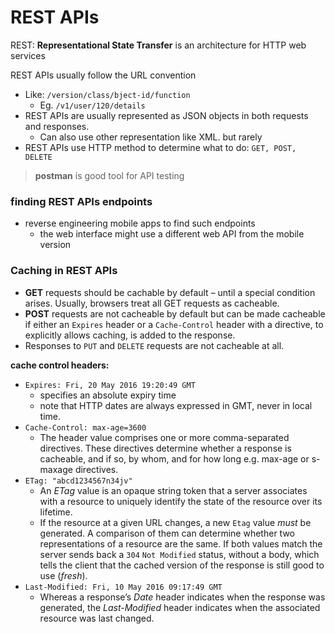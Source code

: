 # REST APIs

REST: **Representational State Transfer** is an architecture for HTTP web services

REST APIs usually follow the URL convention
- Like: `/version/class/bject-id/function`
	- Eg. `/v1/user/120/details`
- REST APIs are usually represented as JSON objects in both requests and responses.
	- Can also use other representation like XML. but rarely
- REST APIs use HTTP method to determine what to do: `GET, POST, DELETE`

> **postman** is good tool for API testing

### finding REST APIs endpoints
- reverse engineering mobile apps to find such endpoints
	- the web interface might use a different web API from the mobile version

### Caching in REST APIs
- **GET** requests should be cachable by default – until a special condition arises. Usually, browsers treat all GET requests as cacheable.
- **POST** requests are not cacheable by default but can be made cacheable if either an `Expires` header or a `Cache-Control` header with a directive, to explicitly allows caching, is added to the response.
- Responses to `PUT` and `DELETE` requests are not cacheable at all.

**cache control headers:**
- `Expires: Fri, 20 May 2016 19:20:49 GMT`
	- specifies an absolute expiry time
	- note that HTTP dates are always expressed in GMT, never in local time.
- `Cache-Control: max-age=3600`
	- The header value comprises one or more comma-separated directives. These directives determine whether a response is cacheable, and if so, by whom, and for how long e.g. max-age or s-maxage directives.
- `ETag: "abcd1234567n34jv"`
	- An _ETag_ value is an opaque string token that a server associates with a resource to uniquely identify the state of the resource over its lifetime.
	- If the resource at a given URL changes, a new `Etag` value _must_ be generated. A comparison of them can determine whether two representations of a resource are the same. If both values match the server sends back a `304` `Not Modified` status, without a body, which tells the client that the cached version of the response is still good to use (_fresh_).
- `Last-Modified: Fri, 10 May 2016 09:17:49 GMT`
	- Whereas a response’s _Date_ header indicates when the response was generated, the _Last-Modified_ header indicates when the associated resource was last changed.